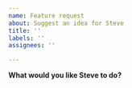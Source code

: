 ```yaml
---
name: Feature request
about: Suggest an idea for Steve
title: ''
labels: ''
assignees: ''

---
```


**What would you like Steve to do?**
